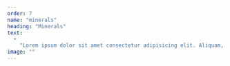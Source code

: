 ```yaml
--- 
order: 7 
name: "minerals" 
heading: "Minerals" 
text: 
  - 
    "Lorem ipsum dolor sit amet consectetur adipisicing elit. Aliquam, velit eveniet rerum unde tempora aliquid eius possimus repellat quidem commodi fugiat, optio recusandae veniam. Temporibus non omnis et assumenda corporis?" 
image: "" 
--- 
```

